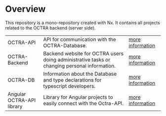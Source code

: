 # Overview

This repository is a mono-repository created with Nx. It contains all projects related to the OCTRA backend (server
side).

<table>
<tbody>
<tr>
<td>
OCTRA-API
</td>
<td>API for communication with the OCTRA-Database.</td>
<td>
<a href="https://github.com/IPS-LMU/octra-backend/tree/main/apps/octra-api/">more information</a>
</td>
</tr>
<tr>
<td>
OCTRA-Backend
</td>
<td>Backend website for OCTRA users doing administrative tasks or changing personal information.</td>
<td>
<a href="https://github.com/IPS-LMU/octra-backend/tree/main/apps/octra-backend/">more information</a>
</td>
</tr>
<tr>
<td>
OCTRA-DB
</td>
<td>Information about the Database and type declarations for typescript developers.</td>
<td>
<a href="https://github.com/IPS-LMU/octra-backend/tree/main/libs/octra-db/">more information</a>
</td>
</tr>
<tr>
<td>
Angular OCTRA-API library
</td>
<td>Library for Angular projects to easily connect with the Octra-API.</td>
<td>
<a href="https://github.com/IPS-LMU/octra-backend/tree/main/libs/ngx-octra-api/">more information</a>
</td>
</tr>
</tbody>
</table>
